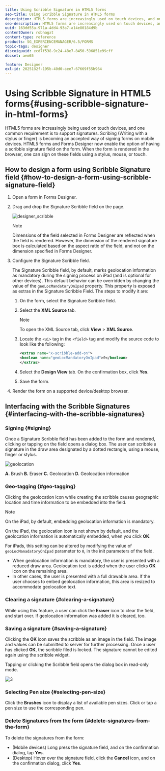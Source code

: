 ```yaml
---
title: Using Scribble Signature in HTML5 forms
seo-title: Using Scribble Signature in HTML5 forms
description: HTML5 forms are increasingly used on touch devices, and one common requirement is to support signatures. Signing documents on mobile devices is becoming an accepted way of signing forms on mobile devices.
seo-description: HTML5 forms are increasingly used on touch devices, and one common requirement is to support signatures. Signing documents on mobile devices is becoming an accepted way of signing forms on mobile devices.
uuid: 163dd55a-971a-4dd4-93a7-a14e80184d9b
contentOwner: robhagat
content-type: reference
products: SG_EXPERIENCEMANAGER/6.5/FORMS
topic-tags: designer
discoiquuid: ecd7f538-9c24-48e7-8450-596851e99cff
docset: aem65

feature: Designer
exl-id: 2025182f-195b-40d0-aee7-67669f55b964
---
```

# Using Scribble Signature in HTML5 forms{#using-scribble-signature-in-html-forms}

HTML5 forms are increasingly being used on touch devices, and one common requirement is to support signatures. Scribing (Writing with a stylus or finger) is becoming an accepted way of signing forms on mobile devices. HTML5 forms and Forms Designer now enable the option of having a scribble signature field on the form. When the form is rendered in the browser, one can sign on these fields using a stylus, mouse, or touch.

## How to design a form using Scribble Signature field {#how-to-design-a-form-using-scribble-signature-field}

1. Open a form in Forms Designer.
1. Drag and drop the Signature Scribble field on the page.

   ![designer_scribble](assets/designer_scribble.png)

   >[!NOTE]
   >
   >Dimensions of the field selected in Forms Designer are reflected when the field is rendered. However, the dimension of the rendered signature box is calculated based on the aspect ratio of the field, and not on the dimension specified in Forms Designer.

1. Configure the Signature Scribble field.

   The Signature Scribble field, by default, marks geolocation information as mandatory during the signing process on iPad (and is optional for other devices). This default behavior can be overridden by changing the value of the `geoLocMandatoryOnIpad` property. This property is exposed as extras in the Signature Scribble Field. The steps to modify it are:

    1. On the form, select the Signature Scribble field.
    1. Select the **XML Source** tab.

       >[!NOTE]
       >
       >To open the XML Source tab, click **View** &gt; **XML Source**.

    1. Locate the `<ui>` tag in the `<field>` tag and modify the source code to look like the following:

       ```xml
       <extras name="x-scribble-add-on">
       <boolean name="geoLocMandatoryOnIpad">0</boolean>
       </extras>
       ```

    1. Select the **Design View** tab. On the confirmation box, click **Yes**.
    1. Save the form.

1. Render the form on a supported device/desktop browser.

## Interfacing with the Scribble Signatures {#interfacing-with-the-scribble-signatures}

### Signing {#signing}

Once a Signature Scribble field has been added to the form and rendered, clicking or tapping on the field opens a dialog box. The user can scribble a signature in the draw area designated by a dotted rectangle, using a mouse, finger or stylus.

![geolocation](assets/geolocation.png)

**A.** Brush **B.** Eraser **C.** Geolocation **D.** Geolocation information

### Geo-tagging {#geo-tagging}

Clicking the geolocation icon while creating the scribble causes geographic location and time information to be embedded into the field.

>[!NOTE]
>
>On the iPad, by default, embedding geolocation information is mandatory.

On the iPad, the geolocation icon is not shown by default, and the geolocation information is automatically embedded, when you click **OK**.

For iPads, this setting can be altered by modifying the value of `geoLocManadatoryOnIpad` parameter to `0`, in the init parameters of the field.

* When geolocation information is mandatory, the user is presented with a reduced draw area. Geolocation text is added when the user clicks **OK** icon on the remaining area.
* In other cases, the user is presented with a full drawable area. If the user chooses to embed geolocation information, this area is resized to accommodate geolocation text.

### Clearing a signature {#clearing-a-signature}

While using this feature, a user can click the **Eraser** icon to clear the field, and start over. If geolocation information was added it is cleared, too.

### Saving a signature {#saving-a-signature}

Clicking the **OK** icon saves the scribble as an image in the field. The image and values can be submitted to server for further processing. Once a user has clicked **OK**, the scribble filed is locked. The signature cannot be edited again using the scribble widget.

Tapping or clicking the Scribble field opens the dialog box in read-only mode.

![3](assets/3.png)

### Selecting Pen size {#selecting-pen-size}

Click the **Brushes** icon to display a list of available pen sizes. Click or tap a pen size to use the corresponding pen.

### Delete Signatures from the form {#delete-signatures-from-the-form}

To delete the signatures from the form:

* (Mobile devices) Long press the signature field, and on the confirmation dialog, tap **Yes**.
* (Desktop) Hover over the signature field, click the **Cancel** icon, and on the confirmation dialog, click **Yes**.
